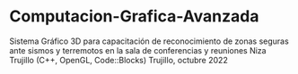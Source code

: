 # Computacion-Grafica-Avanzada
Sistema Gráfico 3D para capacitación de reconocimiento de zonas seguras ante sismos y terremotos en la sala de conferencias y reuniones Niza Trujillo
(C++, OpenGL, Code::Blocks)
Trujillo, octubre 2022

